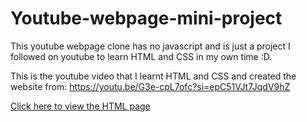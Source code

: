 # Youtube-webpage-mini-project

This youtube webpage clone has no javascript and is just a project I followed on youtube to learn HTML and CSS in my own time :D.

This is the youtube video that I learnt HTML and CSS and created the website from: https://youtu.be/G3e-cpL7ofc?si=epC51VJt7JqdV9hZ

[Click here to view the HTML page](youtube.html)


